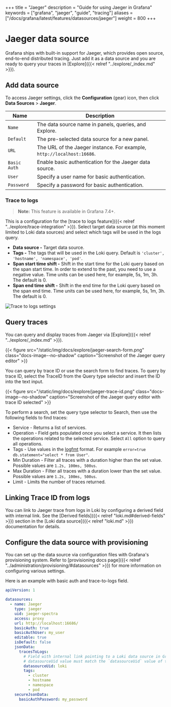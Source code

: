 +++
title = "Jaeger"
description = "Guide for using Jaeger in Grafana"
keywords = ["grafana", "jaeger", "guide", "tracing"]
aliases = ["/docs/grafana/latest/features/datasources/jaeger"]
weight = 800
+++

# Jaeger data source

Grafana ships with built-in support for Jaeger, which provides open source, end-to-end distributed tracing.
Just add it as a data source and you are ready to query your traces in [Explore]({{< relref "../explore/_index.md" >}}).

## Add data source

To access Jaeger settings, click the **Configuration** (gear) icon, then click **Data Sources** > **Jaeger**.

| Name         | Description                                                            |
| ------------ | ---------------------------------------------------------------------- |
| `Name`       | The data source name in panels, queries, and Explore.                  |
| `Default`    | The pre-selected data source for a new panel.                          |
| `URL`        | The URL of the Jaeger instance. For example, `http://localhost:16686`. |
| `Basic Auth` | Enable basic authentication for the Jaeger data source.                |
| `User`       | Specify a user name for basic authentication.                          |
| `Password`   | Specify a password for basic authentication.                           |

### Trace to logs

> **Note:** This feature is available in Grafana 7.4+.

This is a configuration for the [trace to logs feature]({{< relref "../explore/trace-integration" >}}). Select target data source (at this moment limited to Loki data sources) and select which tags will be used in the logs query.

- **Data source -** Target data source.
- **Tags -** The tags that will be used in the Loki query. Default is `'cluster', 'hostname', 'namespace', 'pod'`.
- **Span start time shift -** Shift in the start time for the Loki query based on the span start time. In order to extend to the past, you need to use a negative value.  Time units can be used here, for example, 5s, 1m, 3h. The default is 0.
- **Span end time shift -** Shift in the end time for the Loki query based on the span end time. Time units can be used here, for example, 5s, 1m, 3h. The default is 0.

![Trace to logs settings](/static/img/docs/explore/trace-to-logs-settings-8.png 'Screenshot of the trace to logs settings')

## Query traces

You can query and display traces from Jaeger via [Explore]({{< relref "../explore/_index.md" >}}).

{{< figure src="/static/img/docs/explore/jaeger-search-form.png" class="docs-image--no-shadow" caption="Screenshot of the Jaeger query editor" >}}

You can query by trace ID or use the search form to find traces. To query by trace ID, select the TraceID from the Query type selector and insert the ID into the text input.

{{< figure src="/static/img/docs/explore/jaeger-trace-id.png" class="docs-image--no-shadow" caption="Screenshot of the Jaeger query editor with trace ID selected" >}}

To perform a search, set the query type selector to Search, then use the following fields to find traces:

- Service - Returns a list of services.
- Operation - Field gets populated once you select a service. It then lists the operations related to the selected service. Select `All` option to query all operations.
- Tags - Use values in the [logfmt](https://brandur.org/logfmt) format. For example `error=true db.statement="select * from User"`.
- Min Duration - Filter all traces with a duration higher than the set value. Possible values are `1.2s, 100ms, 500us`.
- Max Duration - Filter all traces with a duration lower than the set value. Possible values are `1.2s, 100ms, 500us`.
- Limit - Limits the number of traces returned.

## Linking Trace ID from logs

You can link to Jaeger trace from logs in Loki by configuring a derived field with internal link. See the [Derived fields]({{< relref "loki.md#derived-fields" >}}) section in the [Loki data source]({{< relref "loki.md" >}}) documentation for details.

## Configure the data source with provisioning

You can set up the data source via configuration files with Grafana's provisioning system. Refer to [provisioning docs page]({{< relref "../administration/provisioning/#datasources" >}}) for more information on configuring various settings.

Here is an example with basic auth and trace-to-logs field.

```yaml
apiVersion: 1

datasources:
  - name: Jaeger
    type: jaeger
    uid: jaeger-spectra
    access: proxy
    url: http://localhost:16686/
    basicAuth: true
    basicAuthUser: my_user
    editable: true
    isDefault: false
    jsonData:
      tracesToLogs:
        # Field with internal link pointing to a Loki data source in Grafana.
        # datasourceUid value must match the `datasourceUid` value of the Loki data source.
        datasourceUid: loki
        tags:
          - cluster
          - hostname
          - namespace
          - pod
    secureJsonData:
      basicAuthPassword: my_password
```
